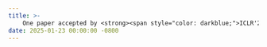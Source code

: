 ```yaml
---
title: >-
    One paper accepted by <strong><span style="color: darkblue;">ICLR'25</span></strong> as a Spotlight.
date: 2025-01-23 00:00:00 -0800
---
```

